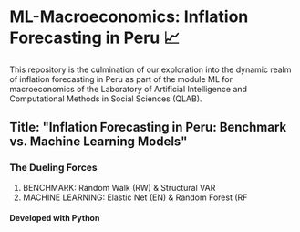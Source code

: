 # ML-Macroeconomics: Inflation Forecasting in Peru 📈
This repository is the culmination of our exploration into the dynamic realm of inflation forecasting in Peru as part of the module ML for macroeconomics of the Laboratory of Artificial Intelligence and Computational Methods in Social Sciences (QLAB).

## Title: "Inflation Forecasting in Peru: Benchmark vs. Machine Learning Models"

### The Dueling Forces
1. BENCHMARK: Random Walk (RW) & Structural VAR
2. MACHINE LEARNING: Elastic Net (EN) & Random Forest (RF

#### Developed with Python
